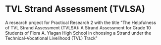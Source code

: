 # TVL Strand Assessment (TVLSA)

A research project for Practical Research 2 with the title "The Helpfulness of TVL Strand Assessment (TVLSA): A Strand Assessment for Grade 10 Students of Flora A. Ylagan High School in choosing a Strand under the Technical-Vocational Livelihood (TVL) Track"
